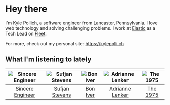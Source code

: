 # Hey there


I'm Kyle Pollich, a software engineer from Lancaster, Pennsylvania. I love web technology and solving challenging problems.
I work at [Elastic](https://www.elastic.co/) as a Tech Lead on [Fleet](https://www.elastic.co/guide/en/fleet/current/fleet-overview.html).

For more, check out my personal site: https://kylepolli.ch

## What I'm listening to lately

<!-- begin artists -->
  |![Sincere Engineer](https://i.scdn.co/image/ab6761610000f1782b61d1a456f8b3debef3eff0)|![Sufjan Stevens](https://i.scdn.co/image/ab6761610000f178b80dd6b23c5c04d62d9aa0c6)|![Bon Iver](https://i.scdn.co/image/ab6761610000f17867be065df01f37a3880216be)|![Adrianne Lenker](https://i.scdn.co/image/ab6761610000f1782b10b147cdadac49ea598af3)|![The 1975](https://i.scdn.co/image/ab6761610000f17889348336354096fd4e36ca73)|
  |:---:|:---:|:---:|:---:|:---:|
  |[Sincere Engineer](https://open.spotify.com/artist/5l1QyUoZFlqTKJ1NrbCTu1)|[Sufjan Stevens](https://open.spotify.com/artist/4MXUO7sVCaFgFjoTI5ox5c)|[Bon Iver](https://open.spotify.com/artist/4LEiUm1SRbFMgfqnQTwUbQ)|[Adrianne Lenker](https://open.spotify.com/artist/4aKWmkWAKviFlyvHYPTNQY)|[The 1975](https://open.spotify.com/artist/3mIj9lX2MWuHmhNCA7LSCW)|
<!-- end artists -->
